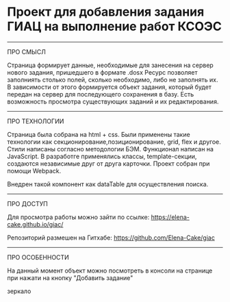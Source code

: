 # Проект для добавления задания ГИАЦ на выполнение работ КСОЭС 
___________________________________
ПРО СМЫСЛ

Страница формирует данные, необходимые для занесения на сервер нового задания, пришедшего в формате .dosx
Ресурс позволяет заполниять столько полей, сколько необходимо, либо не заполнять их. В зависимости от этого формируется объект задания, который будет передан на сервер для последующего сохранения в базу.
Есть возможность просмотра существующих заданий и их редактирования.

___________________________________
ПРО ТЕХНОЛОГИИ

Страница была собрана на html + css. Были применены такие технологии как секционирование,позиционирование, grid, flex и другое. Стили написаны согласно методологии БЭМ.
Функционал написан на JavaScript. В разработге применялись классы, template-секции, создаются независимые друг от друга карточки.
Проект собран при помощи Webpack.

Внедрен такой компонент как dataTable для осуществления поиска.

___________________________________
ПРО ДОСТУП

Для просмотра работы можно зайти по ссылке:
https://elena-cake.github.io/giac/

Репозиторий размешен на Гитхабе:
https://github.com/Elena-Cake/giac

___________________________________
ПРО ОСОБЕННОСТИ

На данный момент объект можно посмотреть в консоли на странице при нажати на кнопку "Добавить задание"

зеркало
